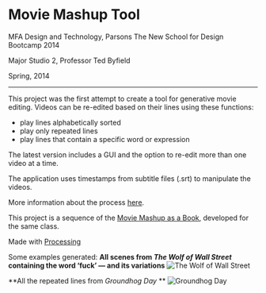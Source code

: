 # Movie Mashup Tool
MFA Design and Technology, Parsons The New School for Design
Bootcamp 2014

Major Studio 2, Professor Ted Byfield

Spring, 2014

---

This project was the first attempt to create a tool for generative movie editing. Videos can be re-edited based on their lines using these functions:
* play lines alphabetically sorted
* play only repeated lines
* play lines that contain a specific word or expression

The latest version includes a GUI and the option to re-edit more than one video at a time.

The application uses timestamps from subtitle files (.srt) to manipulate the videos.

More information about the process [here](http://gabrielmfadt.wordpress.com/tag/generative-movie-mashup/).

This project is a sequence of the [Movie Mashup as a Book](https://github.com/gianordoli/mashup), developed for the same class.

Made with [Processing](http://processing.org)

Some examples generated:
**All scenes from *The Wolf of Wall Street* containing the word ‘fuck’ — and its variations**
![The Wolf of Wall Street](http://gabrielmfadt.files.wordpress.com/2014/05/screen-shot-2014-05-08-at-9-20-56-am.png)

**All the repeated lines from *Groundhog Day* **
![Groundhog Day](http://gabrielmfadt.files.wordpress.com/2014/04/groundhog_day.png)